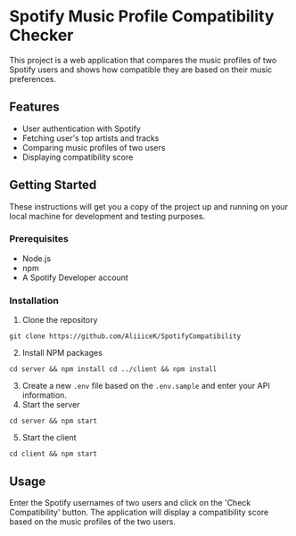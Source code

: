 # Spotify Music Profile Compatibility Checker

This project is a web application that compares the music profiles of two Spotify users and shows how compatible they are based on their music preferences.

## Features

- User authentication with Spotify
- Fetching user's top artists and tracks
- Comparing music profiles of two users
- Displaying compatibility score

## Getting Started

These instructions will get you a copy of the project up and running on your local machine for development and testing purposes.

### Prerequisites

- Node.js
- npm
- A Spotify Developer account

### Installation

1. Clone the repository
  ```
  git clone https://github.com/AliiiceK/SpotifyCompatibility
  ```
2. Install NPM packages
  ```
  cd server && npm install cd ../client && npm install
  ```
3. Create a new `.env` file based on the `.env.sample` and enter your API information.
4. Start the server
  ```
  cd server && npm start
  ```
5. Start the client
  ```
  cd client && npm start
  ```
## Usage

Enter the Spotify usernames of two users and click on the 'Check Compatibility' button. The application will display a compatibility score based on the music profiles of the two users.
